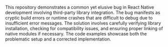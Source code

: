 This repository demonstrates a common yet elusive bug in React Native development involving third-party library integration. The bug manifests as cryptic build errors or runtime crashes that are difficult to debug due to insufficient error messages. The solution involves carefully verifying library installation, checking for compatibility issues, and ensuring proper linking of native modules if necessary.  The code examples showcase both the problematic setup and a corrected implementation.